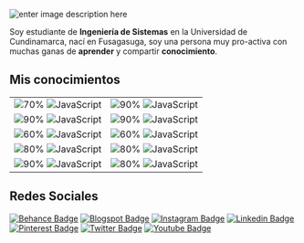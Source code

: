 ![enter image description here](https://lh3.googleusercontent.com/pw/ACtC-3cN_gedJDOzeKSgQUP8E6hPWaOq4xuZEjv2LiLYRZR6SmSu0jqwbWc56-h1cZkhKlPmYdrr3PiNLTSYMNc-C6991m2bJFbJHXMm6xX5JLH4suacUG3Pdbgujsm-9Y7Mdvl_8HQW8ltDIp2YoS1TVcTv=w1366-h586-no?authuser=0)

Soy estudiante de **Ingeniería de Sistemas** en la Universidad de Cundinamarca,  nací en Fusagasuga, soy una persona muy pro-activa con muchas ganas de **aprender** y compartir **conocimiento**.


## Mis conocimientos

|  |  |
|--|--|
|![70%](https://progress-bar.dev/70) ![JavaScript](https://img.shields.io/badge/-Adobe%20Photoshop-0ea0db?style=flat-square&logo=Adobe%20Photoshop&logoColor=white)|![90%](https://progress-bar.dev/90) ![JavaScript](https://img.shields.io/badge/-Adobe%20Xd-d20962?style=flat-square&logo=Adobe%20Xd&logoColor=white)|
|![90%](https://progress-bar.dev/90) ![JavaScript](https://img.shields.io/badge/-Bootstrap-49176d?style=flat-square&logo=Bootstrap&logoColor=white)|![90%](https://progress-bar.dev/90) ![JavaScript](https://img.shields.io/badge/-html5-fe5000?style=flat-square&logo=html5&logoColor=white)|
|![60%](https://progress-bar.dev/60) ![JavaScript](https://img.shields.io/badge/-Python-2e86de?style=flat-square&logo=Python&logoColor=white)|![60%](https://progress-bar.dev/80) ![JavaScript](https://img.shields.io/badge/-JavaScript-ffd900?style=flat-square&logo=javascript&logoColor=white)  |
|![80%](https://progress-bar.dev/80) ![JavaScript](https://img.shields.io/badge/-Laravel-f47721?style=flat-square&logo=Laravel&logoColor=white)| ![80%](https://progress-bar.dev/80) ![JavaScript](https://img.shields.io/badge/-Scrum-e4002b?style=flat-square&logo=Git&logoColor=white) |
|![90%](https://progress-bar.dev/90) ![JavaScript](https://img.shields.io/badge/-PWA-84bd00?style=flat-square&logo=Google&logoColor=white)|![80%](https://progress-bar.dev/80) ![JavaScript](https://img.shields.io/badge/-Wordpress-0077c8?style=flat-square&logo=Wordpress&logoColor=white)  |


## Redes Sociales

[![Behance Badge](https://img.shields.io/badge/-1769ff?style=flat&logo=Behance&logoColor=white&link=www.behance.net/osmanjimenezdev/)](https://www.behance.net/osmanjimenezdev/)
[![Blogspot Badge](https://img.shields.io/badge/-f57d00?style=flat&logo=Rss&logoColor=white&link=www.osmanjimenezdev.blogspot.com/)](https://www.osmanjimenezdev.blogspot.com/)
[![Instagram Badge](https://img.shields.io/badge/-e1306c?style=flat&logo=instagram&logoColor=white&link=https://instagram.com/osmanjimenez/)](https://instagram.com/osmanjimenez.dev)
[![Linkedin Badge](https://img.shields.io/badge/-00a0dc?style=flat&logo=Linkedin&logoColor=white&link=https://www.linkedin.com/in/osmanjimenez/)](https://www.linkedin.com/in/osmanjimenez/)
[![Pinterest Badge](https://img.shields.io/badge/-bd081c?style=flat&logo=Pinterest&logoColor=white&link=https://www.pinterest.com/osmanjimenezdev/)](https://www.pinterest.com/osmanjimenezdev/)
[![Twitter Badge](https://img.shields.io/badge/-1da1f2?style=flat&logo=Twitter&logoColor=white&link=https://www.twitter.com/osmanjimenezdev/)](https://www.twitter.com/osmanjimenezdev/)
[![Youtube Badge](https://img.shields.io/badge/-ff0000?style=flat&logo=youtube&logoColor=white&link=https://www.youtube.com/channel/UC-cQIbPx8PF7ebtLwyZRVaA)](https://www.youtube.com/channel/UC-cQIbPx8PF7ebtLwyZRVaA)

